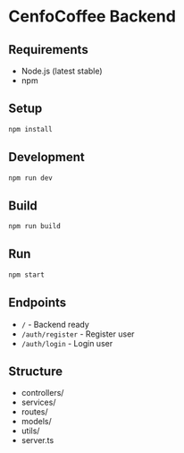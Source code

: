 # CenfoCoffee Backend

## Requirements
- Node.js (latest stable)
- npm

## Setup
```bash
npm install
```

## Development
```bash
npm run dev
```

## Build
```bash
npm run build
```

## Run
```bash
npm start
```

## Endpoints
- `/` - Backend ready
- `/auth/register` - Register user
- `/auth/login` - Login user

## Structure
- controllers/
- services/
- routes/
- models/
- utils/
- server.ts
